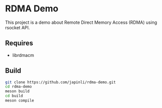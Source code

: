 # RDMA Demo

This project is a demo about Remote Direct Memory Access (RDMA) using rsocket API.

## Requires

- librdmacm

## Build

``` bash
git clone https://github.com/japinli/rdma-demo.git
cd rdma-demo
meson build
cd build
meson compile
```
